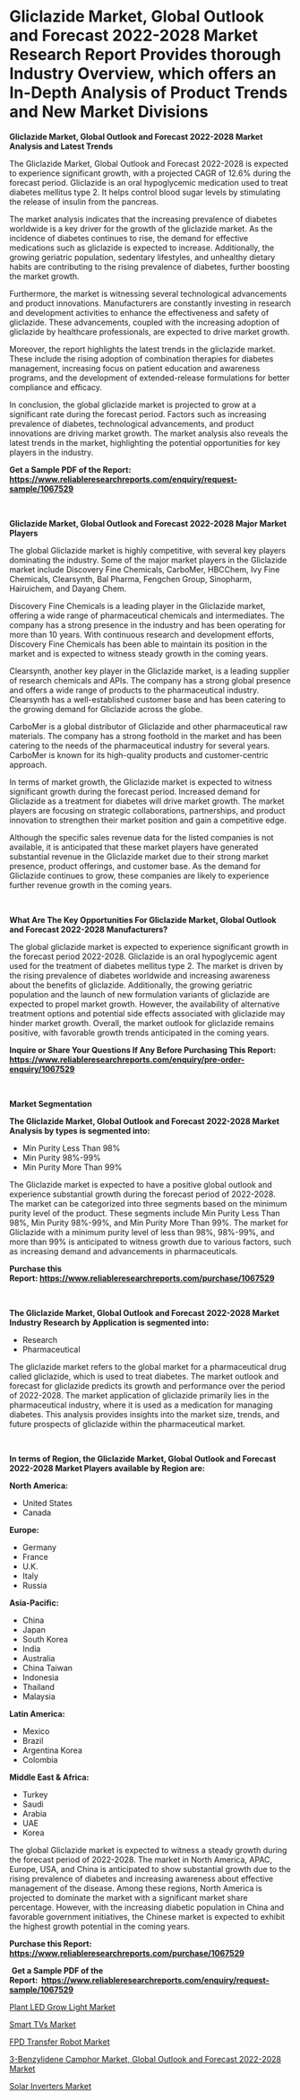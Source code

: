 <p><h1>Gliclazide Market, Global Outlook and Forecast 2022-2028 Market Research Report Provides thorough Industry Overview, which offers an In-Depth Analysis of Product Trends and New Market Divisions</h1></p><p><strong>Gliclazide Market, Global Outlook and Forecast 2022-2028 Market Analysis and Latest Trends</strong></p>
<p><p>The Gliclazide Market, Global Outlook and Forecast 2022-2028 is expected to experience significant growth, with a projected CAGR of 12.6% during the forecast period. Gliclazide is an oral hypoglycemic medication used to treat diabetes mellitus type 2. It helps control blood sugar levels by stimulating the release of insulin from the pancreas.</p><p>The market analysis indicates that the increasing prevalence of diabetes worldwide is a key driver for the growth of the gliclazide market. As the incidence of diabetes continues to rise, the demand for effective medications such as gliclazide is expected to increase. Additionally, the growing geriatric population, sedentary lifestyles, and unhealthy dietary habits are contributing to the rising prevalence of diabetes, further boosting the market growth.</p><p>Furthermore, the market is witnessing several technological advancements and product innovations. Manufacturers are constantly investing in research and development activities to enhance the effectiveness and safety of gliclazide. These advancements, coupled with the increasing adoption of gliclazide by healthcare professionals, are expected to drive market growth.</p><p>Moreover, the report highlights the latest trends in the gliclazide market. These include the rising adoption of combination therapies for diabetes management, increasing focus on patient education and awareness programs, and the development of extended-release formulations for better compliance and efficacy.</p><p>In conclusion, the global gliclazide market is projected to grow at a significant rate during the forecast period. Factors such as increasing prevalence of diabetes, technological advancements, and product innovations are driving market growth. The market analysis also reveals the latest trends in the market, highlighting the potential opportunities for key players in the industry.</p></p>
<p><strong>Get a Sample PDF of the Report:&nbsp; <a href="https://www.reliableresearchreports.com/enquiry/request-sample/1067529">https://www.reliableresearchreports.com/enquiry/request-sample/1067529</a></strong></p>
<p>&nbsp;</p>
<p><strong>Gliclazide Market, Global Outlook and Forecast 2022-2028 Major Market Players</strong></p>
<p><p>The global Gliclazide market is highly competitive, with several key players dominating the industry. Some of the major market players in the Gliclazide market include Discovery Fine Chemicals, CarboMer, HBCChem, Ivy Fine Chemicals, Clearsynth, Bal Pharma, Fengchen Group, Sinopharm, Hairuichem, and Dayang Chem.</p><p>Discovery Fine Chemicals is a leading player in the Gliclazide market, offering a wide range of pharmaceutical chemicals and intermediates. The company has a strong presence in the industry and has been operating for more than 10 years. With continuous research and development efforts, Discovery Fine Chemicals has been able to maintain its position in the market and is expected to witness steady growth in the coming years.</p><p>Clearsynth, another key player in the Gliclazide market, is a leading supplier of research chemicals and APIs. The company has a strong global presence and offers a wide range of products to the pharmaceutical industry. Clearsynth has a well-established customer base and has been catering to the growing demand for Gliclazide across the globe.</p><p>CarboMer is a global distributor of Gliclazide and other pharmaceutical raw materials. The company has a strong foothold in the market and has been catering to the needs of the pharmaceutical industry for several years. CarboMer is known for its high-quality products and customer-centric approach.</p><p>In terms of market growth, the Gliclazide market is expected to witness significant growth during the forecast period. Increased demand for Gliclazide as a treatment for diabetes will drive market growth. The market players are focusing on strategic collaborations, partnerships, and product innovation to strengthen their market position and gain a competitive edge.</p><p>Although the specific sales revenue data for the listed companies is not available, it is anticipated that these market players have generated substantial revenue in the Gliclazide market due to their strong market presence, product offerings, and customer base. As the demand for Gliclazide continues to grow, these companies are likely to experience further revenue growth in the coming years.</p></p>
<p>&nbsp;</p>
<p><strong>What Are The Key Opportunities For Gliclazide Market, Global Outlook and Forecast 2022-2028 Manufacturers?</strong></p>
<p><p>The global gliclazide market is expected to experience significant growth in the forecast period 2022-2028. Gliclazide is an oral hypoglycemic agent used for the treatment of diabetes mellitus type 2. The market is driven by the rising prevalence of diabetes worldwide and increasing awareness about the benefits of gliclazide. Additionally, the growing geriatric population and the launch of new formulation variants of gliclazide are expected to propel market growth. However, the availability of alternative treatment options and potential side effects associated with gliclazide may hinder market growth. Overall, the market outlook for gliclazide remains positive, with favorable growth trends anticipated in the coming years.</p></p>
<p><strong>Inquire or Share Your Questions If Any Before Purchasing This Report: <a href="https://www.reliableresearchreports.com/enquiry/pre-order-enquiry/1067529">https://www.reliableresearchreports.com/enquiry/pre-order-enquiry/1067529</a></strong></p>
<p>&nbsp;</p>
<p><strong>Market Segmentation</strong></p>
<p><strong>The Gliclazide Market, Global Outlook and Forecast 2022-2028 Market Analysis by types is segmented into:</strong></p>
<p><ul><li>Min Purity Less Than 98%</li><li>Min Purity 98%-99%</li><li>Min Purity More Than 99%</li></ul></p>
<p><p>The Gliclazide market is expected to have a positive global outlook and experience substantial growth during the forecast period of 2022-2028. The market can be categorized into three segments based on the minimum purity level of the product. These segments include Min Purity Less Than 98%, Min Purity 98%-99%, and Min Purity More Than 99%. The market for Gliclazide with a minimum purity level of less than 98%, 98%-99%, and more than 99% is anticipated to witness growth due to various factors, such as increasing demand and advancements in pharmaceuticals.</p></p>
<p><strong>Purchase this Report:&nbsp;<a href="https://www.reliableresearchreports.com/purchase/1067529">https://www.reliableresearchreports.com/purchase/1067529</a></strong></p>
<p>&nbsp;</p>
<p><strong>The Gliclazide Market, Global Outlook and Forecast 2022-2028 Market Industry Research by Application is segmented into:</strong></p>
<p><ul><li>Research</li><li>Pharmaceutical</li></ul></p>
<p><p>The gliclazide market refers to the global market for a pharmaceutical drug called gliclazide, which is used to treat diabetes. The market outlook and forecast for gliclazide predicts its growth and performance over the period of 2022-2028. The market application of gliclazide primarily lies in the pharmaceutical industry, where it is used as a medication for managing diabetes. This analysis provides insights into the market size, trends, and future prospects of gliclazide within the pharmaceutical market.</p></p>
<p>&nbsp;</p>
<p><strong>In terms of Region, the Gliclazide Market, Global Outlook and Forecast 2022-2028 Market Players available by Region are:</strong></p>
<p>
    <p> <strong> North America: </strong>
        <ul>
            <li>United States</li>
            <li>Canada</li>
        </ul>
        </p> 
    <p> <strong> Europe: </strong>
        <ul>
            <li>Germany</li>
            <li>France</li>
            <li>U.K.</li>
            <li>Italy</li>
            <li>Russia</li>
        </ul>
        </p> 
    <p> <strong> Asia-Pacific: </strong>
        <ul>
            <li>China</li>
            <li>Japan</li>
            <li>South Korea</li>
            <li>India</li>
            <li>Australia</li>
            <li>China Taiwan</li>
            <li>Indonesia</li>
            <li>Thailand</li>
            <li>Malaysia</li>
        </ul>
        </p> 
    <p> <strong> Latin America: </strong>
        <ul>
            <li>Mexico</li>
            <li>Brazil</li>
            <li>Argentina Korea</li>
            <li>Colombia</li>
        </ul>
        </p> 
    <p> <strong> Middle East & Africa: </strong>
        <ul>
            <li>Turkey</li>
            <li>Saudi</li>
            <li>Arabia</li>
            <li>UAE</li>
            <li>Korea</li>
        </ul>
    </p>
    </p>
<p><p>The global Gliclazide market is expected to witness a steady growth during the forecast period of 2022-2028. The market in North America, APAC, Europe, USA, and China is anticipated to show substantial growth due to the rising prevalence of diabetes and increasing awareness about effective management of the disease. Among these regions, North America is projected to dominate the market with a significant market share percentage. However, with the increasing diabetic population in China and favorable government initiatives, the Chinese market is expected to exhibit the highest growth potential in the coming years.</p></p>
<p><strong>Purchase this Report: <a href="https://www.reliableresearchreports.com/purchase/1067529">https://www.reliableresearchreports.com/purchase/1067529</a></strong></p>
<p>&nbsp;<strong>Get a Sample PDF of the Report:&nbsp;&nbsp;<a href="https://www.reliableresearchreports.com/enquiry/request-sample/1067529">https://www.reliableresearchreports.com/enquiry/request-sample/1067529</a></strong></p>
<p><strong></strong></p>
<p><p><a href="https://medium.com/@queenlittle95/plant-led-grow-light-market-size-growth-forecast-2023-2030-b8a2dfea738c">Plant LED Grow Light Market</a></p><p><a href="https://www.linkedin.com/pulse/smart-tvs-market-size-share-global-analysis-report-2023--cboqe/">Smart TVs Market</a></p><p><a href="https://www.reportprime.com/fpd-transfer-robot-r5734">FPD Transfer Robot Market</a></p><p><a href="https://github.com/NorbertYates/Market-Research-Report-List-1/blob/main/3-benzylidene-camphor-market-global-outlook-and-forecast-2022-2028-market.md">3-Benzylidene Camphor Market, Global Outlook and Forecast 2022-2028 Market</a></p><p><a href="https://www.linkedin.com/pulse/solar-inverters-market-size-share-global-analysis-report-weobe/">Solar Inverters Market</a></p></p>